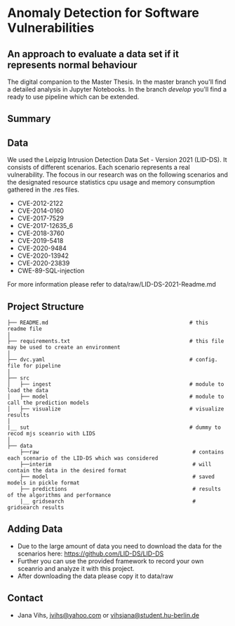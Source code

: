# Anomaly Detection for Software Vulnerabilities 
## An approach to evaluate a data set if it represents normal behaviour

The digital companion to the Master Thesis.
In the master branch you'll find a detailed analysis in Jupyter Notebooks.
In the branch *develop* you'll find a ready to use pipeline which can be extended.

## Summary 


## Data 

We used the Leipzig Intrusion Detection Data Set - Version 2021 (LID-DS). It consists of different scenarios. Each scenario represents a real vulnerability. The focous in our research was on the following scenarios and the designated resource statistics cpu usage and memory consumption gathered in the .res files. 

* CVE-2012-2122
* CVE-2014-0160
* CVE-2017-7529
* CVE-2017-12635_6
* CVE-2018-3760
* CVE-2019-5418
* CVE-2020-9484
* CVE-2020-13942
* CVE-2020-23839
* CWE-89-SQL-injection


For more information please refer to data/raw/LID-DS-2021-Readme.md 


## Project Structure

    ├── README.md                                             # this readme file
    │    
    ├── requirements.txt                                      # this file may be used to create an environment
    │
    ├── dvc.yaml                                              # config. file for pipeline
    │
    ├── src                                                  
    │   ├── ingest                                            # module to load the data 
    │   ├── model                                             # module to call the prediction models
    │   ├── visualize                                         # visualize results                                      
    │
    |__ sut                                                   # dummy to recod mjs sceanrio with LIDS  
    │
    ├── data
        ├──raw                                                 # contains each scenario of the LID-DS which was considered
        ├──interim                                             # will contain the data in the desired format
        ├── model                                              # saved models in pickle format 
        ├── predictions                                        # results of the algorithms and performance 
        |__ gridsearch                                         # gridsearch results
                                       


## Adding Data 

* Due to the large amount of data you need to download the data for the scenarios here: https://github.com/LID-DS/LID-DS
* Further you can use the provided framework to record your own sceanrio and analyze it with this project. 
* After downloading the  data please copy it to data/raw


## Contact

* Jana Vihs, jvihs@yahoo.com or vihsjana@student.hu-berlin.de